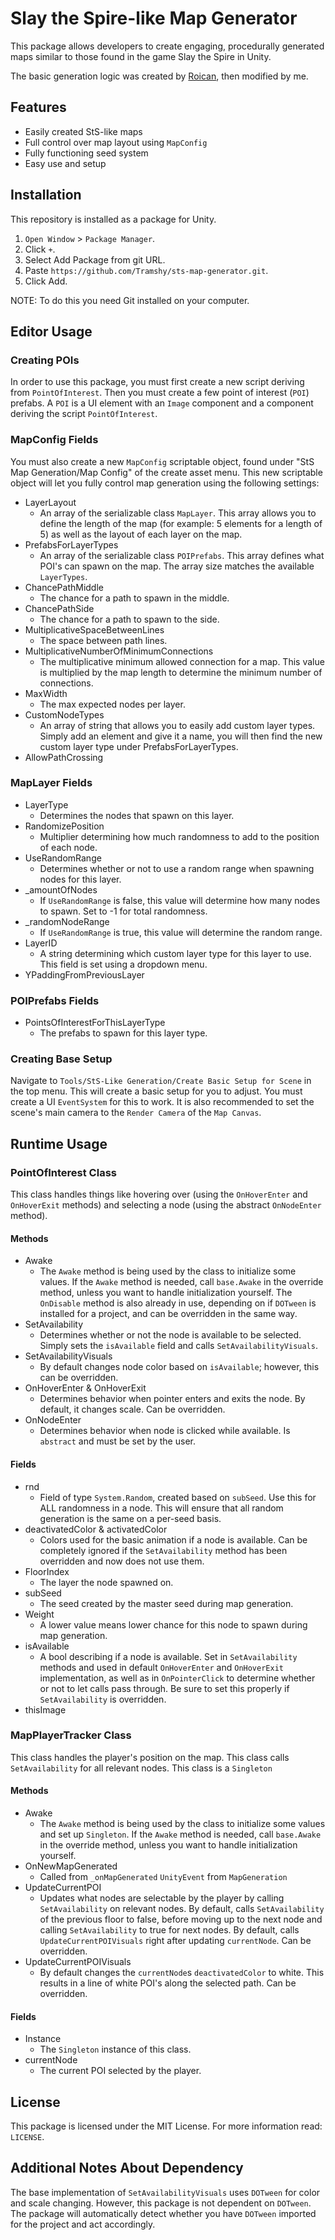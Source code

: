 # Slay the Spire-like Map Generator
This package allows developers to create engaging, procedurally generated maps similar to those found in the game Slay the Spire in Unity.

The basic generation logic was created by [Roican](https://github.com/Roican), then modified by me.

## Features
* Easily created StS-like maps
* Full control over map layout using `MapConfig`
* Fully functioning seed system
* Easy use and setup

## Installation
This repository is installed as a package for Unity.
1. `Open Window` > `Package Manager`.
2. Click `+`.
3. Select Add Package from git URL.
4. Paste `https://github.com/Tramshy/sts-map-generator.git`.
5. Click Add.

NOTE: To do this you need Git installed on your computer.

## Editor Usage
### Creating POIs
In order to use this package, you must first create a new script deriving from `PointOfInterest`. Then you must create a few point of interest (`POI`) prefabs. A `POI` is a UI element with an `Image` component and a component deriving the script `PointOfInterest`.

### MapConfig Fields
You must also create a new `MapConfig` scriptable object, found under "StS Map Generation/Map Config" of the create asset menu. This new scriptable object will let you fully control map generation using the following settings:
* LayerLayout
  - An array of the serializable class `MapLayer`. This array allows you to define the length of the map (for example: 5 elements for a length of 5) as well as the layout of each layer on the map.
* PrefabsForLayerTypes
  - An array of the serializable class `POIPrefabs`. This array defines what POI's can spawn on the map. The array size matches the available `LayerTypes`.
* ChancePathMiddle
  - The chance for a path to spawn in the middle.
* ChancePathSide
  - The chance for a path to spawn to the side.
* MultiplicativeSpaceBetweenLines
  - The space between path lines.
* MultiplicativeNumberOfMinimumConnections
  - The multiplicative minimum allowed connection for a map. This value is multiplied by the map length to determine the minimum number of connections.
* MaxWidth
  -  The max expected nodes per layer.
* CustomNodeTypes
  - An array of string that allows you to easily add custom layer types. Simply add an element and give it a name, you will then find the new custom layer type under PrefabsForLayerTypes.
* AllowPathCrossing

### MapLayer Fields
* LayerType
  - Determines the nodes that spawn on this layer.
* RandomizePosition
  - Multiplier determining how much randomness to add to the position of each node.
* UseRandomRange
  - Determines whether or not to use a random range when spawning nodes for this layer.
* _amountOfNodes
  - If `UseRandomRange` is false, this value will determine how many nodes to spawn. Set to -1 for total randomness.
* _randomNodeRange
  - If `UseRandomRange` is true, this value will determine the random range.
* LayerID
  - A string determining which custom layer type for this layer to use. This field is set using a dropdown menu.
* YPaddingFromPreviousLayer

### POIPrefabs Fields
* PointsOfInterestForThisLayerType
  - The prefabs to spawn for this layer type.

### Creating Base Setup
Navigate to `Tools/StS-Like Generation/Create Basic Setup for Scene` in the top menu. This will create a basic setup for you to adjust. You must create a UI `EventSystem` for this to work. It is also recommended to set the scene's main camera to the `Render Camera` of the `Map Canvas`. 

## Runtime Usage
### PointOfInterest Class
This class handles things like hovering over (using the `OnHoverEnter` and `OnHoverExit` methods) and selecting a node (using the abstract `OnNodeEnter` method).

#### Methods
* Awake
  - The `Awake` method is being used by the class to initialize some values. If the `Awake` method is needed, call `base.Awake` in the override method, unless you want to handle initialization yourself. The `OnDisable` method is also already in use, depending on if `DOTween` is installed for a project, and can be overridden in the same way.
* SetAvailability
  - Determines whether or not the node is available to be selected. Simply sets the `isAvailable` field and calls `SetAvailabilityVisuals`.
* SetAvailabilityVisuals
  - By default changes node color based on `isAvailable`; however, this can be overridden.
* OnHoverEnter & OnHoverExit
  - Determines behavior when pointer enters and exits the node. By default, it changes scale. Can be overridden.
* OnNodeEnter
  - Determines behavior when node is clicked while available. Is `abstract` and must be set by the user.

#### Fields
* rnd
  - Field of type `System.Random`, created based on `subSeed`. Use this for ALL randomness in a node. This will ensure that all random generation is the same on a per-seed basis.
* deactivatedColor & activatedColor
  - Colors used for the basic animation if a node is available. Can be completely ignored if the `SetAvailability` method has been overridden and now does not use them.
* FloorIndex
  - The layer the node spawned on.
* subSeed
  - The seed created by the master seed during map generation.
* Weight
  - A lower value means lower chance for this node to spawn during map generation.
* isAvailable
  - A bool describing if a node is available. Set in `SetAvailability` methods and used in default `OnHoverEnter` and `OnHoverExit` implementation, as well as in `OnPointerClick` to determine whether or not to let calls pass through. Be sure to set this properly if `SetAvailability` is overridden.
* thisImage

### MapPlayerTracker Class
This class handles the player's position on the map. This class calls `SetAvailability` for all relevant nodes. This class is a `Singleton`

#### Methods
* Awake
  - The `Awake` method is being used by the class to initialize some values and set up `Singleton`. If the `Awake` method is needed, call `base.Awake` in the override method, unless you want to handle initialization yourself.
* OnNewMapGenerated
  - Called from `_onMapGenerated` `UnityEvent` from `MapGeneration`
* UpdateCurrentPOI
  - Updates what nodes are selectable by the player by calling `SetAvailability` on relevant nodes. By default, calls `SetAvailability` of the previous floor to false, before moving up to the next node and calling `SetAvailability` to true for next nodes. By default, calls `UpdateCurrentPOIVisuals` right after updating `currentNode`. Can be overridden.
* UpdateCurrentPOIVisuals
  - By default changes the `currentNode`s `deactivatedColor` to white. This results in a line of white POI's along the selected path. Can be overridden.

#### Fields
* Instance
  - The `Singleton` instance of this class.
* currentNode
  - The current POI selected by the player.

## License
This package is licensed under the MIT License. For more information read: `LICENSE`.

## Additional Notes About Dependency
The base implementation of `SetAvailabilityVisuals` uses `DOTween` for color and scale changing. However, this package is not dependent on `DOTween`. The package will automatically detect whether you have `DOTween` imported for the project and act accordingly.
